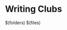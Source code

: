# Writing Clubs

$(folders)
$(files)


<!--stackedit_data:
eyJoaXN0b3J5IjpbLTcyMjE5MDMxNiwtNDQ2MjQ3NjE3XX0=
-->